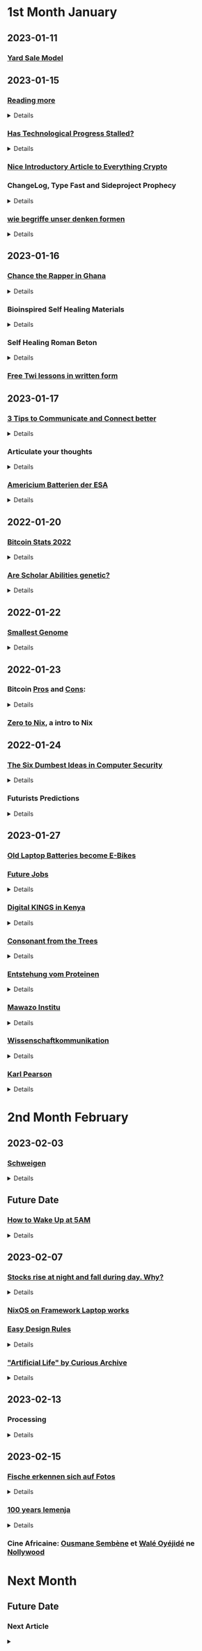 # 1st Month January
## 2023-01-11
### [Yard Sale Model](https://pudding.cool/2022/12/yard-sale/)

## 2023-01-15
### [Reading more](https://paulstamatiou.com/reading-more-kindle-oasis/)
<details>

- also a kindle review 
- with links to [bill gates' book reviews](https://www.gatesnotes.com/Books#All)
- with links to [James Clear's 3 sentences summary book list](http://jamesclear.com/book-summaries)
- if you don't like a book after 50 pages, ditch it - Nancy Pearl
</details>

### [Has Technological Progress Stalled?](https://scholars-stage.org/has-technological-progress-stalled/)
<details>

- human progress can be measured in energy and mass
- There were 3 "Industrial Revolutions": Neolithic, Industrial and Digital
- The Digital Revolution only increases efficiency of already present ideas
- "Smil focuses on steam turbines, internal combustion engines, electric motors, alternators, transformers and rectifiers, incandescent light, electromagnetic waves, recorded sound, linotype machines, sulfate pulp, photographic film, aluminum smelting, dephosphorised steel and steel alloys, reinforced concrete, nitroglycerin, and synthesized ammonia [as basis for recent advancements]." These were all invented in 19th century. 
- Smil believes that nuclear fission, rocketry, and solid-state electronics are the only 20th century technical advances of equal import.
- https://wtfhappenedin1971.com/ apparently until 1971 the US had collected all fruits made available from previous mentioned inventions
- Some argue that the industrial revolution and the progress stimulated by it was a singular happening instead of a initialisation of a continuous trend
</details>

### [Nice Introductory Article to Everything Crypto](https://www.bloomberg.com/features/2022-the-crypto-story/)

### ChangeLog, Type Fast and Sideproject Prophecy
<details>

- https://brianlovin.com/writing/make-a-personal-changelog
- https://brianlovin.com/writing/type-faster it's fun, type at thought speed until siri and chatgpt make it unnecessary [try it now](https://www.keybr.com/)
- https://brianlovin.com/writing/side-project-prophecy don't tell people your project idea before working on it! You will lose interest because the praise you get will let your brain think you've already achieved what you wanted. 
</details>

### [wie begriffe unser denken formen](https://www.spektrum.de/kolumne/philosophie-wie-begriffe-das-denken-begrenzen-koennen/2084040)
<details>

- schaffen begriffe denken oder denken begriffe
- beGreifen wie im Latein *conceptus*
- Enten sind in der Regel nicht gelb und mitlerweile inkludiert der Begriff Ente auch fiktive Charaktere wie Donal Duck und auch Gummi-Enten
- Die Vorstellung, jeder Mensch müsse entweder unter den Begriff »männlich« oder den Begriff »weiblich« fallen, die in Deutschland bis ins Jahr 2013 im Personenstandsrecht niedergelegt war, und diese Einteilung müsse wiederum kongruent sein zu bestimmten anatomischen Einteilungen, hat zum Beispiel oft die Folge gehabt, dass diese Kongruenz durch chirurgische Eingriffe an Kleinkindern hergestellt werden sollte.
</details>

## 2023-01-16
### [Chance the Rapper in Ghana](https://face2faceafrica.com/article/here-is-the-story-behind-chance-the-rappers-black-star-line-festival-in-ghana)
<details>

- 2 years after the year of the return he followed his friend Vic Mensa to Ghana 
- after finding out about Kwame Nkrumahs efforts towards decolonisation, he got inspired to organize a large event there with the Name **Black Star Line**
- The **Black Star Line** was orginially founded as a source of economic opportunities and inspiration for black workers in between North America, the Caribbean and Africa.
- founded by Jamaican activist and political leader Marcus Garvey, who was next to W.E.B. Du Bois one of Nkrumah's inspiriations. 
</details>

### Bioinspired Self Healing Materials
<details>

- Sources from a [fun lecture by Jia Min Chin](https://wlankabel.at/~pur/cloud/jmc.bim.sh.pdf)
[Design and Nature (maybe a bionic bible)](https://www.amazon.com/Design-Nature-Engineering-Transactions-Environment/dp/1845644549)
- intrinisc self healing: mussel beards can recover some of their stiffness after stretching [1](https://doi.org/10.1021/acs.biomac.5b00803), [2](https://doi.org/10.1126/science.1181044), [3](https://doi.org/10.1016/j.progpolymsci.2015.06.001) [4](https://doi.org/10.1016/j.progpolymsci.2008.02.001)
- extrinsic self healing: rubber tree through its rubber filled bubbles in its wood matrix [1](https://kb.psu.ac.th/psukb/bitstream/2553/1526/7/247065_ch1.pdf), [2](https://doi.org/10.1016/j.colsurfa.2011.09.021), [3](https://www.nature.com/articles/35057232)
- visual example of extrinsic self healing https://yewtu.be/watch?v=pVP5kfwWjyk and [original paper](https://doi.org/10.1126/science.1251135)
</details>

### Self Healing Roman Beton
<details>

- [original english Paper](https://www.science.org/doi/10.1126/sciadv.add1602)
- [deutsche Zusammenfassung (spektrum.de)](https://www.spektrum.de/news/antike-wie-roemischer-beton-risse-von-allein-flickt/2095284) 
- Warum ist der römische Beton so langlebig? 
- Was ist Beton/opus caementitium? gelöschter Kalk (CaOH) + Vulkanasche und Wasser
- Wenn wasser in Risse eintritt loest sich Kalzium und verbindet sich mit H2O und CO2 zu CaCO3 und reagiert mit der Vulkanasche zu Porenfüllender Substanz
- selbst heiliender Beton > längere Lebensdauer > wenig Betonproduktion (8% des glob. CO2) :) 
</details>

### [Free Twi lessons in written form](https://learnakan.com/free-lessons/)

## 2023-01-17
### [3 Tips to Communicate and Connect better](https://bigthink.com/neuropsych/alan-alda-we-were-built-to-connect-with-other-people-heres-how-to-be-better-at-it/)
<details>

- [yewtu.be](https://yewtu.be/watch?v=rrOnk0JnXW4)
- Alan Alda doesn't like tips 
- **First** Tip: only say maximum 3 things bcs we can only remember three things. So what's the point of saying something which the other person won't remember. If you have more things to say, fold them into your 3 main topics
- **Second** Tip: if you have something complex to say, say it three times from different perspectives. This help to form a 3D picture. The first time you mention it, the person will get used to it, the second time it's familiar and the third time you say, “Oh yeah, right. Okay.”
- **Third** Tip: Becoming good at communicating is a process like going to the gym, but much more fun. 
</details>

### Articulate your thoughts
<details>

- [yewtu.be](https://yewtu.be/watch?v=Z_z-QOagXZU)
- our speech is a reflection of our thinking. if thoughts are unstructured, speech will be unstructured
- to organize and structure your thoughts in order to articulate clearly, do these:
1. read to learn how others structure their thoughts and learn new vocabs. Writers but a lt of time into strucuturing. especially befor 1950
2. before speeking organize your writing. writing allows to take time to organize thoughts. Writing ideas: fears, conversations, challenges, achievements, desires & goals, disagreements, conversations you want to have with people
3. speak: try to speak what you wrote in the same structure. Expose yourself to debates and try to argue your point. 
</details>

### [Americium Batterien der ESA](https://www.spektrum.de/news/wie-atommuell-die-erforschung-des-mondes-befeuern-kann/2095152)
<details>

- https://www.nature.com/articles/d41586-022-04247-6
- ESA will use Americium-241 Batterien on Missions in the dark and far from the sun
- Americium is billiger als Plutonium weil es aus Atommüll gewonnen werden kann
</details>

## 2022-01-20
### [Bitcoin Stats 2022](https://web.archive.org/web/20230116150104/https://explodingtopics.com/blog/blockchain-stats)
<details>

- Global South uses more crypot around 32% in Nigeria vs 6% in US posses or use crypto
- Millenials have more bitcoin ofcourse 
- 85M users
- Satoshi has around 1M/21M BTC; ~19M are already mined
</details>

### [Are Scholar Abilities genetic?](https://gcbias.files.wordpress.com/2022/08/reply_to_harden_on_genetic_confounding_web.pdf)
<details>

- genome-wide association studies (GWAS) of educational attainment
- no, but in the original work it was argued that the effect on scholar abilities was more to genetics that it can be stated
</details>

## 2022-01-22
### [Smallest Genome](https://web.archive.org/web/20221001111035/https://www.livescience.com/1091-smallest-genome-living-creature-discovered.html)
<details>

- from a bacterium living inside of special cells of a special insect
- only 160kbp (half of assumed minimum) and 182 proteins 
- some genes needed for survival are not present probably bcs of shelter of host
- assumed that it will lose more genetic material and become a organell like mitochondria and chloroplasts
- what is the smallest genome of an "individually" living creature? 
- FAKE NEWS: https://www.allthescience.org/what-are-the-smallest-genomes.htm
- the actual smallest genome belongs to *Carsonella rudii* and not *Tremblaya*
- "*Mycoplasma gentalium* has only 582,970 base pairs and 482 protein-coding genes. *M. genitalium* has been used as a model for the Minimal Genome Project, which seeks to create a bacterium with the minimum genome necessary to sustain life."
</details>

## 2022-01-23
### Bitcoin [Pros](https://web.archive.org/web/20230123092557/https://www.reddit.com/r/CryptoCurrency/comments/10h8j7k/comment/j574jbv/) and [Cons](https://web.archive.org/web/20230120213232/https://www.reddit.com/r/CryptoCurrency/comments/10h8j7k/comment/j574k63/): 
<details>

PROS: 
- first mover advantage
- network effect 
- anti-censorship
- pseudonyms
CONS:
- much too slow 
- scalability limits
- global adoption not possible 
- Extremely inefficient and wasteful
- Mining Pool Centralization
- Moderately-high transaction fees
- Chance of reorgs and invalidated blocks
- Possibility of 51% attacks in the future
- is bitcoin going to become irrelevant 
</details>

### [Zero to Nix](https://zero-to-nix.com/), a intro to Nix

## 2022-01-24
### [The Six Dumbest Ideas in Computer Security](https://web.archive.org/web/20230125040601/http://ranum.com/security/computer_security/editorials/dumb/index.html)
<details>

1. Default Permit instead of Default Deny
2. Enumerating Badness instead of Enumerating Goodness
3. Penetrate and Patch
4. Hacking is Cool: this attitude gives hackers money
5. Educating User (never works)
6. Action is Better than Inaction
</details>


### Futurists Predictions
<details>

- https://danluu.com/futurist-predictions/
- This URL has been excluded from the Wayback Machine. (prbly due to paywall) 
- blog without css 
</details>


## 2023-01-27
### [Old Laptop Batteries become E-Bikes](https://www.africanews.com/2023/01/24/kenyan-teacher-uses-old-laptop-batteries-to-power-bikes/)

### [Future Jobs](https://www.dw.com/en/germanys-africa-aid-strategy-highlights-need-for-green-jobs/a-64502410)
<details>

**big market in emerging markets**:
- expanding renewable energies
- vaccine production
- waste recycling
- wastewater recycling
- water and sanitation
</details>

### [Digital KINGS in Kenya](https://www.africa.com/photography-of-silicon-savannah/)
<details>

- Kenya leads KINGS (Kenye, Ivory Coast, Nigeria, Ghana, South Africa) wrt digital economy
- this is captured in pictures https://web.archive.org/web/20221219122856/https://www.africa.com/photography-of-silicon-savannah/
</details>


### [Consonant from the Trees](https://www.spektrum.de/news/liegt-der-ursprung-von-konsonanten-in-den-baeumen/2093763)
<details>

- affenschreie ähneln den Vokalen a,e,i,o,u die menschen verwennden 
- orangutans können ihren Mund and spezifisch ihre Lippen verwenden um Obst zu schälen 
- zurückzuführen auf ihre Lebensweise in den Bäumen, bei der Gliedmaßen zum festhalten verwendet werden
- "Wilde Orang-Utans dagegen verwendeten diese Laute – wie Zischen, Schmatzen und Kusslaute – in vielen verschiedenen Situationen."
- im gegensatz zu anderen Menschenaffen wie Gorillas, Schimpansen und Bonobos
- original paper https://doi.org/10.1016/j.tics.2022.11.012
</details>

### [Entstehung vom Proteinen](https://www.spektrum.de/news/ursprung-des-lebens-proteine-entstanden-wohl-durch-austrocknung/2093274)
<details>

- Um aus Aminosäuren Peptide herzustellen muss wasser abgespalten werde, aber wenn die Umgebung aus Wasser entsteht, wird ein H2O aus der umgebung schnell wieder diese Verbindung aufspalten (hydrolisieren). Das verhindert die Bildung längerer Ketten
- https://www.spektrum.de/news/ursprung-des-lebens-peptide-koennen-auch-im-weltall-entstehen/1987912
- im weltall durch C + NH3 -> H2NCH + CO -> H2NCH=CO + H2O -> Glycin
- oder durch zwischenzeitiges Austrocken
</details>

### [Mawazo Institu](https://www.spektrum.de/news/12-frauen-12-ideen-unterstuetzung-fuer-forscherinnen-afrika/2090577)
<details>

- unterstützt Forscherinnen in Kenya 
- Die alleinerziehende Mutter schrieb ihre Doktorarbeit in Mathe nachdem ihre Kinder im Bett waren
</details>

### [Wissenschaftkommunikation](https://www.spektrum.de/news/statistische-irrtuemer-interview-mit-ionica-smeets/2055063)
<details>

- hilft mehr zitiert zu werden 
- aber Carl-Sagan-Effekt: je mehr öffentlichkeitsarbeit desto schlechter denken die leute, dass man in seinem fach ist 
</details>

### [Karl Pearson](https://www.spektrum.de/wissen/karl-pearson-der-vollblut-statistiker/2079426)
<details>

- zweites Kind eines Londoner Rechtsanwalts
- wegen krankheit ab 16 privatunterreicht 
- dritt-bester bei Mahtematik-Tripos-Examen 
- abschaffung der seit 15jh verpflichteten Theologie vorlesung und von Gottesdienst
- 1879 in Deutschland beschäftigung mit: deutsche Lit des Mittelalters und Renaissance, Reformation, Rolle der Frau in Gesellschaft und Karl Marx und Ferdninand Lasalle 
- Schrieb ab da seinen Vornamen mit K 
- 1882 Rechtsanwalt 
- ab 1884 Prof für angewandte mathe university college london 
- schrieb entwicklungsroman "The New Werther" und außerdem "The Ethic of Freethought" und "The Grammar of Science"
- inspiriert durch Galtons (cousin von Charles Darwin) "Reversion to mediocrity" statistik 
- prägte den Begriff Standardabweichung (davor wurde von Carl Friedrich Gauß geprägt "mittlerer fehler" genannt) 
- 1900 Chi-Quadrad-Anpassunstest untersuchte 26k Würfelwürfe von Weldon
- Historgramm erstes mal systematisch verwendet und "Random Walk" begriff geprägt
- streit zwischen Mendelscher REgel (William Bateson)  und statistischer Vererbung (Galton, Pearson, Weldon) führte zur Gründung der Zeitschrift "Biometrika"
- Pearson versuchte, anhand von großen Stichproben Korrelationen herzuleiten. Fisher hingegen benutzte kleine Stichproben, um Ursachen zu finden.
</details>


# 2nd Month February
## 2023-02-03
### [Schweigen](https://www.spektrum.de/news/stille-was-passiert-wenn-wir-schweigen/2104353)
<details>
- es gibt schweige kurlturen (Finnland, China, Japan) und sprech-kulturen (Frankreich, Deutschland, USA)
- In "Redekulturen" wird wird schweigen über 1,5 sekunden wenig tolleriert
- Schweigen und mehrere Stunden meditieren pro tag 
- Auf Atem und Luft die druch Nase strömt achten 
- "wir [sind] viel mit dem eigenen Handeln und den Reaktionen darauf beschäftigt, gleichen unsere Erwartungen und Wünsche immer mit dem Außen ab."
- Wenn die äußeren Gespräche wegfallen, dann träten die »inneren Dialoge« deutlicher hervor.
- dann auf Empfindungen des Körpers achten 
- die Ruhe hilft über Probleme nachzudenken
- "Für Anfänger zieht sich die Zeit eher in die Länge – für die Erfahreneren vergeht sie schneller [beim Meditieren]"
</details>

## Future Date
### [How to Wake Up at 5AM](https://betterhumans.pub/how-to-wake-up-at-5-a-m-every-day-ceb02e29c802?gi=71393aa250da&source=read_next_recirc---two_column_layout_sidebar------3---------------------6bbc06ae_37eb_4cec_b573_b06bfaf4d3ab-------)
<details>
- [Interview with Haruki Murakami](theparisreview.org/interviews/2/the-art-of-fiction-no-182-haruki-murakami) inspired him 
- Murakami does this for writing a novel: 
    1. wake up at 4AM 
    2. Write for 5-6 hours 
    3. Run 10km or swim 1,5km or both 
    4. Read and listen to music 
    5. Go to bed at 9PM 
- "But to hold to such repetition for so long — six months to a year — requires a good amount of mental and physical strength. In that sense, writing a long novel is like survival training. Physical strength is as necessary as artistic sensitivity."
- In order to wake up early, you need a reason. So do the *5why test*: 
- ask yourself why 5 times in a row and use the answer as base for the subsequent (unterfolgend vs darauffolgend) question
- To do the *5whys*: 
    1. Form a problem statement.
    2. Ask the question: “Why is/are/does [your problem statement]?”. Use your answer as the next problem statement.
    3. Keep asking “why” until you’ve asked it five or more times.
- Understand what you gain and lose. 
- Give yourself a day off per week 
- Sleep enough 
- Don't change to much at once
</details>

## 2023-02-07
### [Stocks rise at night and fall during day. Why?](https://web.archive.org/web/20230207050335/https://statmodeling.stat.columbia.edu/2023/02/06/stocks-go-down-during-the-day-and-up-at-night/)
<details>
- buy in the evening, sell in the morning huge yield
- buy in the morning, sell in the evening huge loss
- can be seen for AIG
- data can be downloaded from [yahoo](https://web.archive.org/web/20230206150916/https://finance.yahoo.com/quote/AIG/history?p=AIG)
in csv format 
</details>

### [NixOS on Framework Laptop works](https://www.worldofbs.com/nixos-framework/)

### [Easy Design Rules](https://web.archive.org/web/20230207095538/https://anthonyhobday.com/sideprojects/saferules/)
<details>
- use near black and white instead of pure black and white 
- slighty color your neutrals (black and white), but only worm OR cold and not and
- Use high contrast for important elements
- Optical alignment is often better than mathematical alignment
- Container borders should contrast with both the container and the background
- Everything should be aligned with something else
- Colours in a palette should have distinct brightness values
- Closer elements should be lighter
- Make drop shadow blur values double their distance values
- Put simple on complex or complex on simple
- Use a line length around 70 characters
- Make horizontal padding twice the vertical padding in buttons
- Use two typefaces at most
</details>

### ["Artificial Life" by Curious Archive](https://yewtu.be/watch?v=OWfSJfftDvU&listen=false) 
<details>
Discover the incredible (and hilarious) ways that video games can simulate evolution. From Conway’s ‘Game of Life’ to Evolution by Keiwan, we’ll look at how games and other simulations can reproduce natural selection.
---
- Games and Simulations Featured -

Conway’s Game of Life:
Game - golly.sourceforge.net/webapp/golly.html
Info - en.wikipedia.org/wiki/Conway's_Game_of_Life

Life Engine:
Game - thelifeengine.net/
Channel - youtube.com/@EmergentGarden

The Bibites:
Game - leocaussan.itch.io/the-bibites
Channel - youtube.com/@TheBibitesDigitalLife

Cute Mold:
Game - erytau.itch.io/cute-mold
Creator - itch.io/profile/erytau

Clusters:
Game - www.ventrella.com/Clusters/
Creator - www.ventrella.com/

Lenia:
Channel - youtube.com/@bertchan9774
Info - en.wikipedia.org/wiki/Lenia

Evolution by Keiwan:
Game - keiwan.itch.io/evolution
Creator - keiwan.itch.io/

Evol Pedal:
2D Game - evolgames.itch.io/evolpedal
3D Game -  evolgames.itch.io/evolpedal-3d
Creator - evolgames.itch.io/

Swimming Soft-Bodied Creatures:
Video - https://www.youtube.com/watch?v=4Zqdv...
Paper - www.researchgate.net/publication/301771428_Evolvin…

Evolving Soft-Bodied Animats:
Video - https://www.youtube.com/watch?v=CXTZH...
Paper - direct.mit.edu/isal/proceedings/alife2014/26/239/9…

Flexible Muscle-Based Locomotion for Bipedal Creatures:
Video - https://www.youtube.com/watch?v=pgaEE...
Paper - www.goatstream.com/research/papers/SA2013/

Accelerated Policy Learning with Parallel Differentiable Simulation:
Video - short-horizon-actor-critic.github.io/
Paper - openreview.net/forum?id=ZSKRQMvttc

Spore:
Game - store.steampowered.com/app/17390/SPORE/
Info - en.wikipedia.org/wiki/Spore_(2008_video_game)

Adapt:
Game - store.steampowered.com/app/888780/Adapt/
Creator - itch.io/profile/paul-herve

The Sapling:
Game - store.steampowered.com/app/997380/The_Sapling/
Channel - /channel/UCDRJbyCWc9cXEbdWWQf8krQ

Thrive:
Game - store.steampowered.com/app/1779200/Thrive/
Homepage - revolutionarygamesstudio.com/

OpenWorm:
Game - openworm.org/
Channel - youtube.com/@OpenWormOrg
</details>

## 2023-02-13
### Processing
<details>
- I wanted to code visual art 
- found [this video](https://yewtu.be/watch?v=_8DMEHxOLQE)
- [website](https://processing.org/)
- [examples and playlist](https://yewtu.be/watch?v=_F_qZBWmjyI&list=PLzJbM9-DyOZyMZzVda3HaWviHqfPiYN7e&index=5)
- [github](https://github.com/processing)
</details>

## 2023-02-15
### [Fische erkennen sich auf Fotos](https://www.spektrum.de/news/verhaltensforschung-putzerlippfische-erkennen-sich-selbst-auf-fotos/2106045)
<details>
- Menschenaffen, Elefanten, Delfine und Elstern erkennen sich im Spiegel? 
- Putzerlippfische auch 
- warum? "weil sie als sozial lebende Tiere besonders stark darauf angewiesen sind, bekannte und unbekannte Gesichter auf einen Blick zu unterscheiden."
</details>

### [100 years Iemenja](https://travelnoire.com/inside-iemanjas-day-brazils-biggest-afro-brazilian-festival)
<details>
some text 
</details>

### Cine Africaine: [Ousmane Sembène](https://theconversation.com/ousmane-sembene-at-100-a-tribute-to-senegals-father-of-african-cinema-197421) et [Walé Oyéjidé](https://www.okayafrica.com/sundance-2023-wale-oyejide/) ne [Nollywood](https://www.youtube.com/watch?v=JtrA9DELEhA)


# Next Month

## Future Date
### Next Article
<details><summary></summary>
some text 
</details>

